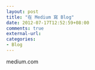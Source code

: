```yaml
---
layout: post
title: "在 Medium 寫 Blog"
date: 2012-07-17T12:52:59+08:00
comments: true
external-url: 
categories: 
- Blog
---
```


medium.com
